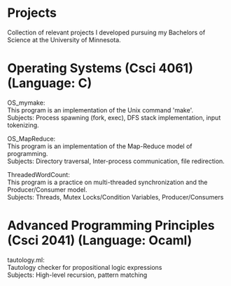 # Projects
Collection of relevant projects I developed pursuing my Bachelors of Science at the University of Minnesota.

# Operating Systems (Csci 4061) (Language: C)
  OS_mymake:  
    This program is an implementation of the Unix command 'make'.  
    Subjects: Process spawning (fork, exec), DFS stack implementation, input tokenizing.  
    
  OS_MapReduce:  
    This program is an implementation of the Map-Reduce model of programming.  
    Subjects: Directory traversal, Inter-process communication, file redirection.  
  
  ThreadedWordCount:    
    This program is a practice on multi-threaded synchronization and the Producer/Consumer model.   
    Subjects: Threads, Mutex Locks/Condition Variables, Producer/Consumers
    
# Advanced Programming Principles (Csci 2041) (Language: Ocaml)
  tautology.ml:  
    Tautology checker for propositional logic expressions  
    Subjects: High-level recursion, pattern matching  
